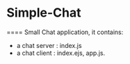 # Simple-Chat
====
Small Chat application, it contains:
 - a chat server : index.js
 - a chat client : index.ejs, app.js.